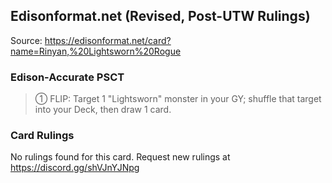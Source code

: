 
## Edisonformat.net (Revised, Post-UTW Rulings)

Source: https://edisonformat.net/card?name=Rinyan,%20Lightsworn%20Rogue

### Edison-Accurate PSCT

> ① FLIP: Target 1 "Lightsworn" monster in your GY; shuffle that target into your Deck, then draw 1 card.

### Card Rulings

No rulings found for this card. Request new rulings at https://discord.gg/shVJnYJNpg
            